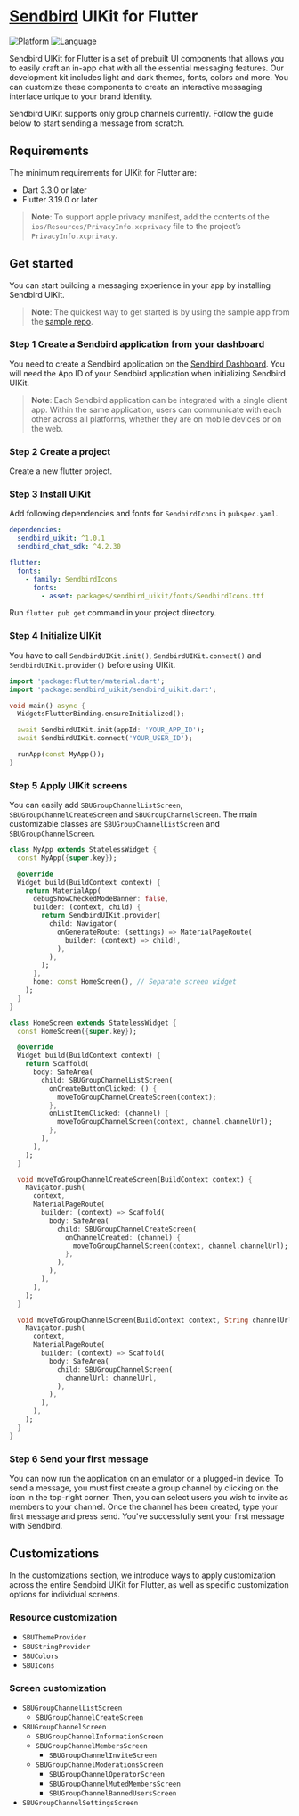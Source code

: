 # [Sendbird](https://sendbird.com) UIKit for Flutter

[![Platform](https://img.shields.io/badge/platform-flutter-blue)](https://flutter.dev/)
[![Language](https://img.shields.io/badge/language-dart-blue)](https://dart.dev/)

Sendbird UIKit for Flutter is a set of prebuilt UI components that allows you to easily craft an in-app chat with all the essential messaging features. Our development kit includes light and dark themes, fonts, colors and more. You can customize these components to create an interactive messaging interface unique to your brand identity.

Sendbird UIKit supports only group channels currently. Follow the guide below to start sending a message from scratch.

## Requirements

The minimum requirements for UIKit for Flutter are:

- Dart 3.3.0 or later
- Flutter 3.19.0 or later

> **Note**: To support apple privacy manifest, add the contents of the `ios/Resources/PrivacyInfo.xcprivacy` file to the project’s `PrivacyInfo.xcprivacy`.

## Get started

You can start building a messaging experience in your app by installing Sendbird UIKit.

> **Note**: The quickest way to get started is by using the sample app from the [sample repo](https://github.com/sendbird/sendbird-uikit-sample-flutter).

### **Step 1** Create a Sendbird application from your dashboard

You need to create a Sendbird application on the [Sendbird Dashboard](https://dashboard.sendbird.com). You will need the App ID of your Sendbird application when initializing Sendbird UIKit.

> **Note**: Each Sendbird application can be integrated with a single client app. Within the same application, users can communicate with each other across all platforms, whether they are on mobile devices or on the web.

### **Step 2** Create a project

Create a new flutter project.

### **Step 3** Install UIKit

Add following dependencies and fonts for `SendbirdIcons` in `pubspec.yaml`.

```yaml
dependencies:
  sendbird_uikit: ^1.0.1
  sendbird_chat_sdk: ^4.2.30

flutter:
  fonts:
    - family: SendbirdIcons
      fonts:
        - asset: packages/sendbird_uikit/fonts/SendbirdIcons.ttf
```

Run `flutter pub get` command in your project directory.

### **Step 4** Initialize UIKit

You have to call `SendbirdUIKit.init()`, `SendbirdUIKit.connect()` and `SendbirdUIKit.provider()` before using UIKit.

```dart
import 'package:flutter/material.dart';
import 'package:sendbird_uikit/sendbird_uikit.dart';

void main() async {
  WidgetsFlutterBinding.ensureInitialized();

  await SendbirdUIKit.init(appId: 'YOUR_APP_ID');
  await SendbirdUIKit.connect('YOUR_USER_ID');

  runApp(const MyApp());
}
```

### **Step 5** Apply UIKit screens

You can easily add `SBUGroupChannelListScreen`, `SBUGroupChannelCreateScreen` and `SBUGroupChannelScreen`. The main customizable classes are `SBUGroupChannelListScreen` and `SBUGroupChannelScreen`.

```dart
class MyApp extends StatelessWidget {
  const MyApp({super.key});

  @override
  Widget build(BuildContext context) {
    return MaterialApp(
      debugShowCheckedModeBanner: false,
      builder: (context, child) {
        return SendbirdUIKit.provider(
          child: Navigator(
            onGenerateRoute: (settings) => MaterialPageRoute(
              builder: (context) => child!,
            ),
          ),
        );
      },
      home: const HomeScreen(), // Separate screen widget
    );
  }
}

class HomeScreen extends StatelessWidget {
  const HomeScreen({super.key});

  @override
  Widget build(BuildContext context) {
    return Scaffold(
      body: SafeArea(
        child: SBUGroupChannelListScreen(
          onCreateButtonClicked: () {
            moveToGroupChannelCreateScreen(context);
          },
          onListItemClicked: (channel) {
            moveToGroupChannelScreen(context, channel.channelUrl);
          },
        ),
      ),
    );
  }

  void moveToGroupChannelCreateScreen(BuildContext context) {
    Navigator.push(
      context,
      MaterialPageRoute(
        builder: (context) => Scaffold(
          body: SafeArea(
            child: SBUGroupChannelCreateScreen(
              onChannelCreated: (channel) {
                moveToGroupChannelScreen(context, channel.channelUrl);
              },
            ),
          ),
        ),
      ),
    );
  }

  void moveToGroupChannelScreen(BuildContext context, String channelUrl) {
    Navigator.push(
      context,
      MaterialPageRoute(
        builder: (context) => Scaffold(
          body: SafeArea(
            child: SBUGroupChannelScreen(
              channelUrl: channelUrl,
            ),
          ),
        ),
      ),
    );
  }
}
```

### **Step 6** Send your first message

You can now run the application on an emulator or a plugged-in device. To send a message, you must first create a group channel by clicking on the icon in the top-right corner. Then, you can select users you wish to invite as members to your channel. Once the channel has been created, type your first message and press send. You've successfully sent your first message with Sendbird.

## Customizations

In the customizations section, we introduce ways to apply customization across the entire Sendbird UIKit for Flutter, as well as specific customization options for individual screens.

### Resource customization

- `SBUThemeProvider`
- `SBUStringProvider`
- `SBUColors`
- `SBUIcons`

### Screen customization

- `SBUGroupChannelListScreen`
  - `SBUGroupChannelCreateScreen`
- `SBUGroupChannelScreen`
  - `SBUGroupChannelInformationScreen`
  - `SBUGroupChannelMembersScreen`
    - `SBUGroupChannelInviteScreen`
  - `SBUGroupChannelModerationsScreen`
    - `SBUGroupChannelOperatorScreen`
    - `SBUGroupChannelMutedMembersScreen`
    - `SBUGroupChannelBannedUsersScreen`
- `SBUGroupChannelSettingsScreen`
